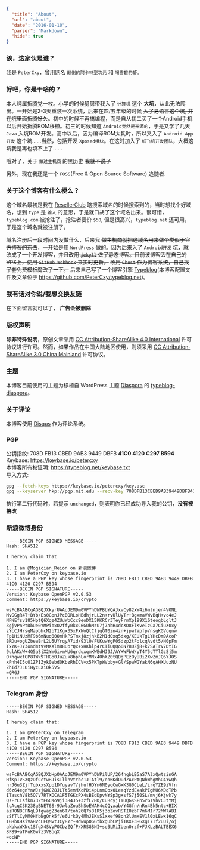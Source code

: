 ```json
{
  "title": "About",
  "url": "about",
  "date": "2016-01-10",
  "parser": "Markdown",
  "hide": true
}
```

### 诶，这家伙是谁？

我是 `PeterCxy`，曾用网名 `颠倒的阿卡林型次元` 和 `喝雪碧的虾`。

### 好吧，你是干啥的？

本人纯属折腾党一枚。小学的时候舅舅带我入了 `计算机` 这个 __大坑__，从此无法爬出。一开始是2-3天重装一次系统，后来在四/五年级的时候 ~~入了易语言这个坑, 并在坑里面折腾好久~~。初中的时候不再搞编程，而是自从初二买了一个Android手机以后开始折腾ROM移植。初三的时候知道 `Android竟然是开源的`，于是又学了几天 `Java` 入坑ROM开发。高中以后，因为编译ROM太耗时，所以又入了 `Android App开发` 这个坑……当然，包括开发 `Xposed模块`。在这时加入了 `纸飞机开发团队`，大概这坑我是再也填不上了……

哦对了，关于 `做过主机商` 的黑历史 ~~我就不说了~~

另外，现在我还是一个 `FOSS`(Free & Open Source Software) 追随者.

### 关于这个博客有什么梗么？

这个域名最初是我在 [ResellerClub](http://resellerclub.com) 瞎搜索域名的时候搜索到的，当时想找个好域名，想到 `type` 是 `输入` 的意思，于是就口胡了这个域名出来。很可惜，`typeblog.com` 被抢注了，抢注者要价 `$50`, 但是很高兴，`typeblog.net` 还可用，于是这个域名就被注册了。

域名注册后一段时间内没做什么，后来我 ~~做主机商就把这域名用来做个类似于官方博客的东西~~，一开始是用 `WordPress` 做的。因为后来入了 `Android开发` 坑，就改成了一个开发博客，~~并且改用 `jekyll` 做了静态博客。目前该博客丢在自己的VPS上，使用 `GitHub Webhook` 来实时更新。~~ ~~改用 `Ghost` 作为博客系统，自己找了套免费模板魔改了一下。~~ 后来自己写了一个博客引擎 [Typeblog](https://github.com/PeterCxy/Typeblog)(本博客配置文件及文章位于 <https://github.com/PeterCxy/typeblog.net>)。

### 我有话对你说/我想交换友链

在下面留言就可以了， __广告会被删除__

### 版权声明

__除非特殊说明__，原创文章采用 [CC Attribution-ShareAlike 4.0 International](https://creativecommons.org/licenses/by-sa/4.0/) 许可协议进行许可。然而，如果作品在中国大陆地区使用，则须采用 [CC Attribution-ShareAlike 3.0 China Mainland](https://creativecommons.org/licenses/by-sa/3.0/cn/) 许可协议。

### 主题

本博客目前使用的主题为移植自 WordPress 主题 [Diaspora](https://github.com/LoeiFy/Diaspora) 的 [typeblog-diaspora](https://github.com/PeterCxy/typeblog-diaspora)。

### 关于评论

本博客使用 [Disqus](https://disqus.com) 作为评论系统。

### PGP

公钥指纹: 708D FB13 CBED 9AB3 9449 DBFB __41C0 4120 C297 B594__  
Keybase: <https://keybase.io/petercxy>  
本博客所有权证明: <https://typeblog.net/keybase.txt>  
导入方式:

```bash
gpg --fetch-keys https://keybase.io/petercxy/key.asc
gpg --keyserver hkp://pgp.mit.edu --recv-key 708DFB13CBED9AB39449DBFB41C04120C297B594 
```

执行第二行代码时，若提示 `unchanged`，则表明你已经成功导入我的公钥，__没有被篡改__

### 新浪微博身份

```
-----BEGIN PGP SIGNED MESSAGE-----
Hash: SHA512

I hereby claim that

1. I am @Mogician_Reion on 新浪微博
2. I am PeterCxy on keybase.io
3. I have a PGP key whose fingerprint is 708D FB13 CBED 9AB3 9449 DBFB 41C0 4120 C297 B594
-----BEGIN PGP SIGNATURE-----
Version: Keybase OpenPGP v2.0.53
Comment: https://keybase.io/crypto

wsFcBAABCgAGBQJXkyrUAAoJEM9m0VPYhDWPBbYQAJxvCy82xW4i6mlnjen4VONL
MvGGgR4T+BYb/Es0GpnJPcBQRLoHBdhjrLL2n+rvUlUyTr+BgxmaVWvBqH+vc4eJ
NPNEfsv185HptQ6Xqz4ZUuWpCcc9eoDX15KKRCr3TeyFrmXp199X16teogbLgltJ
3gjVPnPtDbUe0YMPibxO2ffy0kxC6GUhMzU7j7abH4dcXD8FlKveIzCa7CiuX0xy
zYcCJHrsgMapbhcM2bT1Kgx35xFxWoQtCfjqGT0zn4zn+jpwlVpfp/nsgKGVcqnw
Fp1HiNUzMF9b6mNuq00OmHkPSTmxj8zjhkB2M1dQxq5dxg/XEUkTgLYHcDm9AcoP
BRDu+ogUZbeaBrL2U5UYrqyA7id/93l0/FUKuwYgP0Sdzp2tFolcqAvdt5/H0pFm
TxYK+JY3ondmt9vMXXlm88UbrQx+xHKhlp4rCTiUQQo0N7BUZj8+k7SATrV7DtIG
9ulAKcW+4Q5aSjX2Ym6ivmMU6qrduxqmKWEdHJ9J/AY+WFbW/yT4Y5cTTlGzSj5m
O+hqwxtGP8TWk9THGo0JuZuk8bphLorMNx4OhXZ0tQDgPEzOyUBi2XwZmJQ6YJOS
xPnh4I5cO1ZPIZyk0ebdOKbzRhICV+x5PKTpWVpby+Gl/SpaWGYakN6qAHXUuzNU
ZhId7JLUiHycLXiOk5V5
=QRGJ
-----END PGP SIGNATURE-----
```

### Telegram 身份

```
-----BEGIN PGP SIGNED MESSAGE-----
Hash: SHA512

I hereby claim that:

1. I am @PeterCxy on Telegram
2. I am PeterCxy on keybase.io
3. I have a PGP key whose fingerprint is 708D FB13 CBED 9AB3 9449 DBFB 41C0 4120 C297 B594 
-----BEGIN PGP SIGNATURE-----
Version: Keybase OpenPGP v2.0.53
Comment: https://keybase.io/crypto

wsFcBAABCgAGBQJXbHpOAAoJEM9m0VPYhDWPilUP/264hgbLB5aS7AlxQwtzinGA
HfKpIVSXQzDfCctwRJisIllhVtYbc1JTAtl9/eo6KdOudZAcPAQNhWhgMhO4YwQh
nrJ6u3ZjfTqbxxsXpp1DYuyavT/jhufHOYn6N0yqCwGxK3G0CLeL/irqYZE9iVfn
d6z64egnYnWJzjGWCZ8JLTt5emMXcPDi4pLnmQbx0LeaqYzdExakPIgMU6KDqTPb
ITaschV8k5Q7V7RTXOCA1F5TGKcPX4sBEdDpvNYSp3g+sfS7j50SL/mvj6Kjwk7y
QsFrCIsfkm732tE6CKo9ji384J5+3zfL7HD/CuBcyjTYUQGKSFn5rGTVhvCJtYMj
lcAcqC3K238gBNET6Sr9JwlaZoaBhSoEWAH4cCQyxab/Y4Gfn/nRn4Bk5ntc+BIX
aiRON8CFNqL9fgwagZ3en6T/toh26Q7s81R5j3oZovRSTI0zbF7m6MIr72MW7ABI
zSfTlCyMM0HfbNgOnk5f/e6UrkQy4MhJEKsS1xxef98on2lUmxEV1l0xLEwx16qC
IGHbKHXiVaHVcLEQMvtJCy8Yr+HdwupOGGtbxgUbCPjiTKXE3HGXgT7If2uUi/oj
akbkxWXNc1SfgX4SVyPOCbzZQfP/XRSGBNI+se3LMiIUen0rzf+FJXLzBALTBEX6
8F89+aTPuK0w7z3V8oqX
=ocNP
-----END PGP SIGNATURE-----
```
